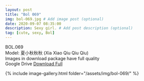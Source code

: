 ```yaml
---
layout: post
title: "Bol 069"
img: bol-069.jpg # Add image post (optional)
date: 2020-09-07 08:35:00
description: Sexy girl. # Add post description (optional)
tag: [cute, sexy, Bol]
---
```

BOL.069  
Model: 夏小秋秋秋 (Xia Xiao Qiu Qiu Qiu)                                                       
Images in download package have full quality                    
Google Drive [Download Full](http://gestyy.com/eefQR8)

{% include image-gallery.html folder="/assets/img/bol-069/" %}
